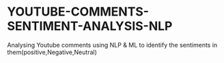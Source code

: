 # YOUTUBE-COMMENTS-SENTIMENT-ANALYSIS-NLP
Analysing Youtube comments using NLP &amp; ML to identify the sentiments in them(positive,Negative,Neutral)
